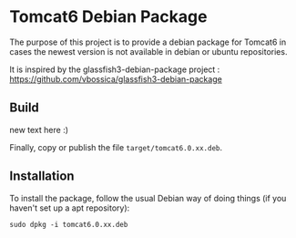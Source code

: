 Tomcat6 Debian Package
=========================

The purpose of this project is to provide a debian package for Tomcat6 in cases the newest version is not available in debian or ubuntu repositories.

It is inspired by the glassfish3-debian-package project : https://github.com/vbossica/glassfish3-debian-package


Build
-----

new text here :)



Finally, copy or publish the file `target/tomcat6.0.xx.deb`.

Installation
------------

To install the package, follow the usual Debian way of doing things (if you haven't set up a apt repository):

    sudo dpkg -i tomcat6.0.xx.deb


